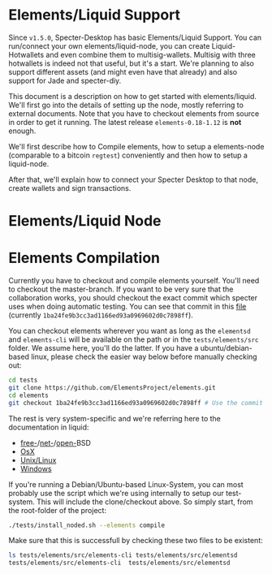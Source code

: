 # Elements/Liquid Support
Since `v1.5.0`, Specter-Desktop has basic Elements/Liquid Support. You can run/connect your own elements/liquid-node, you can create Liquid-Hotwallets and even combine them to multisig-wallets. Multisig with three hotwallets is indeed not that useful, but it's a start. We're planning to also support different assets (and might even have that already) and also support for Jade and specter-diy.

This document is a description on how to get started with elements/liquid. We'll first go into the details of setting up the node, mostly referring to external documents. Note that you have to checkout elements from source in order to get it running. The latest release `elements-0.18-1.12` is __not__ enough.

We'll first describe how to Compile elements, how to setup a elements-node (comparable to a bitcoin `regtest`) conveniently and then how to setup a liquid-node.

After that, we'll explain how to connect your Specter Desktop to that node, create wallets and sign transactions.

# Elements/Liquid Node

# Elements Compilation
Currently you have to checkout and compile elements yourself. You'll need to checkout the master-branch. If you want to be very sure that the collaboration works, you should checkout the exact commit which specter uses when doing automatic testing. You can see that commit in this [file](../tests/elements_gitrev_pinned) (currently `1ba24fe9b3cc3ad1166ed93a0969602d0c7898ff`).

You can checkout elements wherever you want as long as the `elementsd` and `elements-cli` will be available on the path or in the `tests/elements/src` folder. We assume here, you'll do the latter. If you have a ubuntu/debian-based linux, please check the easier way below before manually checking out:

```sh
cd tests
git clone https://github.com/ElementsProject/elements.git
cd elements
git checkout 1ba24fe9b3cc3ad1166ed93a0969602d0c7898ff # Use the commit from the file above
```

The rest is very system-specific and we're referring here to the documentation in liquid:
* [free-](https://github.com/ElementsProject/elements/blob/elements-0.18.1.12/doc/build-freebsd.md)/[net-](https://github.com/ElementsProject/elements/blob/elements-0.18.1.12/doc/build-netbsd.md)/[open-](https://github.com/ElementsProject/elements/blob/elements-0.18.1.12/doc/build-openbsd.md)BSD
* [OsX](https://github.com/ElementsProject/elements/blob/elements-0.18.1.12/doc/build-osx.md)
* [Unix/Linux](https://github.com/ElementsProject/elements/blob/elements-0.18.1.12/doc/build-unix.md)
* [Windows](https://github.com/ElementsProject/elements/blob/elements-0.18.1.12/doc/build-windows.md)

If you're running a Debian/Ubuntu-based Linux-System, you can most probably use the script which we're using internally to setup our test-system. This will include the clone/checkout above. So simply start, from the root-folder of the project:

```sh
./tests/install_noded.sh --elements compile
```

Make sure that this is successfull by checking these two files to be existent:

```sh
ls tests/elements/src/elements-cli tests/elements/src/elementsd
tests/elements/src/elements-cli  tests/elements/src/elementsd
```


